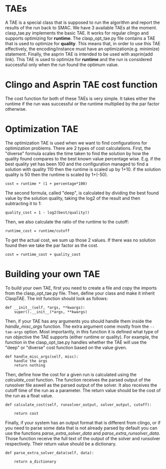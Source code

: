 # TAEs
A TAE is a special class that is supposed to run the algorithm and report the results of the run back to SMAC. We have 3 available TAEs at the moment. clasp_tae.py implements the basic TAE. It works for regular clingo and supports optimizing for **runtime**. The clasp_opt_tae.py file contains a TAE that is used to optimize for **quality**. This means that, in order to use this TAE effectively, the encoding/instance must have an optimization(e.g. minimize) statement. Finally, the asprin TAE is intended to be used with asprin(add link). This TAE is used to optimize for **runtime** and the run is considered successful only when the run found the optimum value.

# Clingo and Asprin TAE cost function

The cost function for both of these TAEs is very simple. It takes either the runtime if the run was successful or the runtime multiplied by the par factor otherwise.

# Optimization TAE

The optimization TAE is used when we want to find configurations for optimization problems. There are 2 types of cost calculations. First, the "diverse" formula scales the time taken to find the solution by how the quality found compares to the best known value percentage wise. E.g. if the best quality yet has been 100 and the configuration managed to find a solution with quality 110 then the runtime is scaled up by 1+10. if the solution quality is 50 then the runtime is scaled by 1+(-50).
```
cost = runtime * (1 + percentage*100)
```


The second formula, called "deep", is calculated by dividing the best found value by the solution quality, taking the log2 of the result and then subtracting it to 1:
```
quality_cost = 1 - log2(best/quality))
```

Then, we also calculate the ratio of the runtime to the cutoff:
```
runtime_cost = runtime/cutoff
```

To get the actual cost, we sum up those 2 values. If there was no solution found then we take the par factor as the cost.
```
cost = runtime_cost + quality_cost
```

# Building your own TAE

To build your own TAE, first you need to create a file and copy the imports from the clasp_opt_tae.py file. Then, define your class and make it inherit ClaspTAE. The init function should look as follows:
```
def __init__(self, *args, **kwargs):
    super().__init__(*args, **kwargs)
```

Then, if your TAE has any arguments you should handle them inside the *handle_misc_args* function. The extra argument come mostly from the ```--tae-args``` option. Most importantly, in this function it is defined what type of run objective the TAE supports (either runtime or quality). For example, the function in the clasp_opt_tae.py handles whether the TAE will use the "deep" or "diverse" cost function based on the value given.
```
def handle_misc_args(self, misc):
    handle the args
    return nothing
```

Then, define how the cost for a given run is calculated using the *calculate_cost* function. The function receives the parsed output of the runsolver file aswell as the parsed output of the solver. It also receives the cutoff time of the run as a parameter. The return value should be the cost of the run as a float value.
```
def calculate_cost(self, runsolver_output, solver_output, cutoff):

    return cost
```

Finally, if your system has an output format that is different from clingo, or if you need to parse some data that is not already parsed by default you can use the functions *parse_extra_solver_data* and *parse_extra_runsolver_data*. Those function receive the full text of the output of the solver and runsolver respectively. Their return value should be a dictionary.
```
def parse_extra_solver_data(self, data):

    return a_dictionary
```